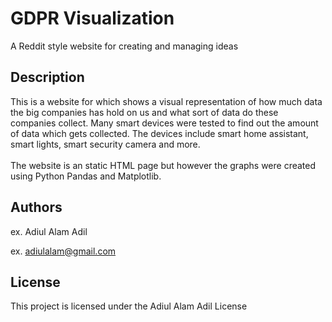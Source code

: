 ﻿# GDPR Visualization

A Reddit style website for creating and managing ideas

## Description

This is a website for which shows a visual representation of how much data the big companies has hold on us and what sort of data do these companies collect. Many smart devices were tested to find out the amount of data which gets collected. The devices include smart home assistant, smart lights, smart security camera and more.  
<br>
The website is an static HTML page but however the graphs were created using Python Pandas and Matplotlib.

## Authors

ex. Adiul Alam Adil 

ex. [adiulalam@gmail.com](mailto:adiulalam@gmail.com)


## License

This project is licensed under the Adiul Alam Adil License

